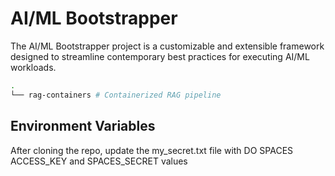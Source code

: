 # AI/ML Bootstrapper

The AI/ML Bootstrapper project is a customizable and extensible framework designed to streamline contemporary best practices for executing AI/ML workloads.

``` bash
.
└── rag-containers # Containerized RAG pipeline
```

## Environment Variables
After cloning the repo, update the my_secret.txt file with DO SPACES ACCESS_KEY and SPACES_SECRET values